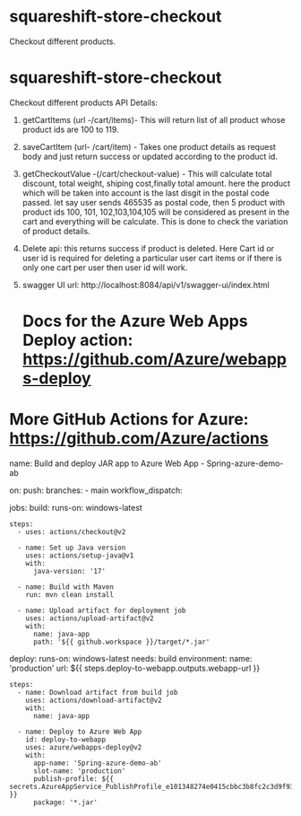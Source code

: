 # squareshift-store-checkout
Checkout different products.
# squareshift-store-checkout
Checkout different products API Details:
1. getCartItems (url -/cart/items)- This will return list of all product whose product ids are 100 to 119.

2. saveCartItem (url- /cart/item) - Takes one product details as request body and just return success or updated according to the product id.

3. getCheckoutValue -(/cart/checkout-value) - This will calculate total discount, total weight, shiping cost,finally total amount.
   here the product which will be taken into account is the last disgit in the postal code passed. let say
   user sends 465535 as postal code, then 5 product with product ids 100, 101, 102,103,104,105 will be considered as present in the cart 
   and everything will be calculate. This is done to check the variation of product details.

4. Delete api: this returns success if product is deleted. Here Cart id or user id is required for deleting a particular user cart items or if there 
is only one cart per user then user id will work.

5. swagger UI url: http://localhost:8084/api/v1/swagger-ui/index.html
   
   # Docs for the Azure Web Apps Deploy action: https://github.com/Azure/webapps-deploy
# More GitHub Actions for Azure: https://github.com/Azure/actions

name: Build and deploy JAR app to Azure Web App - Spring-azure-demo-ab

on:
  push:
    branches:
      - main
  workflow_dispatch:

jobs:
  build:
    runs-on: windows-latest

    steps:
      - uses: actions/checkout@v2

      - name: Set up Java version
        uses: actions/setup-java@v1
        with:
          java-version: '17'

      - name: Build with Maven
        run: mvn clean install

      - name: Upload artifact for deployment job
        uses: actions/upload-artifact@v2
        with:
          name: java-app
          path: '${{ github.workspace }}/target/*.jar'

  deploy:
    runs-on: windows-latest
    needs: build
    environment:
      name: 'production'
      url: ${{ steps.deploy-to-webapp.outputs.webapp-url }}

    steps:
      - name: Download artifact from build job
        uses: actions/download-artifact@v2
        with:
          name: java-app

      - name: Deploy to Azure Web App
        id: deploy-to-webapp
        uses: azure/webapps-deploy@v2
        with:
          app-name: 'Spring-azure-demo-ab'
          slot-name: 'production'
          publish-profile: ${{ secrets.AzureAppService_PublishProfile_e101348274e0415cbbc3b8fc2c3d9f93 }}
          package: '*.jar'
